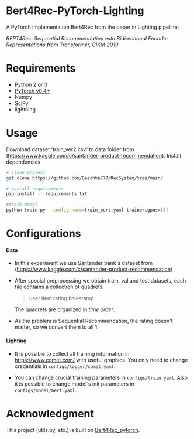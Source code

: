 ﻿# Bert4Rec-PyTorch-Lighting

A PyTorch implementation Bert4Rec from the paper in Lighting pipeline:

*BERT4Rec: Sequential Recommendation with Bidirectional Encoder Representations from Transformer, CIKM 2019*

# Requirements
* Python 2 or 3
* [PyTorch v0.4+](https://github.com/pytorch/pytorch)
* Numpy
* SciPy
* lightning

# Usage
Download dataset 'train_ver2.csv' to data folder from (https://www.kaggle.com/c/santander-product-recommendation).
Install dependencies

```bash
# clone project
git clone https://github.com/Gaechka777/RecSystem/tree/main/

# install requirements
pip install -r requirements.txt

#train model
python train.py --config-name=train_bert.yaml trainer.gpus=[0]
```

# Configurations

#### Data

- In this experiment we use Santander bank`s dataset from (https://www.kaggle.com/c/santander-product-recommendation)

- After special preprocessing we obtain train, val and test datasets, each file contains a collection of quadrets:

  > user item rating timestamp

  The quadrets are organized in *time order*.

- As the problem is Sequential Recommendation, the rating doesn't matter, so we convert them to all 1.

#### Lighting

- It is possible to collect all training information in https://www.comet.com/ with useful graphics.
 You only need to change credentials in <code>configs/logger/comet.yaml</code>.
 
- You can change crucial training parameters in <code>configs/train.yaml</code>.
 Also it is possible to change model`s init parameters in <code>configs/model/bert.yaml</code>.

# Acknowledgment

This project (utils.py, etc.) is  built on [Bert4Rec_pytorch](https://github.com/jaywonchung/BERT4Rec-VAE-Pytorch).
